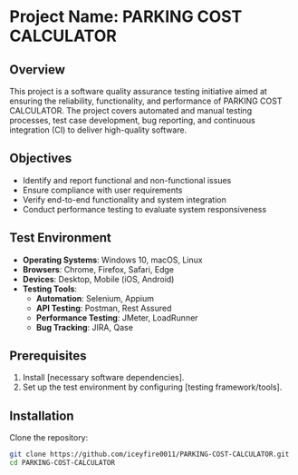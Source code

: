 # Project Name: PARKING COST CALCULATOR

## Overview

This project is a software quality assurance testing initiative aimed at ensuring the reliability, functionality, and performance of PARKING COST CALCULATOR. The project covers automated and manual testing processes, test case development, bug reporting, and continuous integration (CI) to deliver high-quality software.

## Objectives

- Identify and report functional and non-functional issues
- Ensure compliance with user requirements
- Verify end-to-end functionality and system integration
- Conduct performance testing to evaluate system responsiveness

## Test Environment

- **Operating Systems**: Windows 10, macOS, Linux
- **Browsers**: Chrome, Firefox, Safari, Edge
- **Devices**: Desktop, Mobile (iOS, Android)
- **Testing Tools**: 
  - **Automation**: Selenium, Appium
  - **API Testing**: Postman, Rest Assured
  - **Performance Testing**: JMeter, LoadRunner
  - **Bug Tracking**: JIRA, Qase

## Prerequisites

1. Install [necessary software dependencies].
2. Set up the test environment by configuring [testing framework/tools].

## Installation

Clone the repository:

```bash
git clone https://github.com/iceyfire0011/PARKING-COST-CALCULATOR.git
cd PARKING-COST-CALCULATOR
